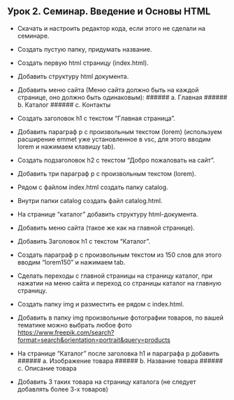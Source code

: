 **Урок 2. Семинар. Введение и Основы HTML**
---

- Скачать и настроить редактор кода, если этого не сделали на семинаре.

- Создать пустую папку, придумать название.

- Создать первую html страницу (index.html).

- Добавить структуру html документа.

- Добавить меню сайта (Меню сайта должно быть на каждой странице, оно должно быть одинаковым): ###### a. Главная ###### b. Каталог ###### c. Контакты

- Создать заголовок h1 с текстом “Главная страница”.

- Добавить параграф p с произвольным текстом (lorem) (используем расширение emmet уже установленное в vsc, для этого вводим lorem и нажимаем клавишу tab).

- Создать подзаголовок h2 с текстом “Добро пожаловать на сайт”.

- Добавить три параграф p с произвольным текстом (lorem).

- Рядом с файлом index.html создать папку catalog.

- Внутри папки catalog создать файл catalog.html.

- На странице “каталог” добавить структуру html-документа.

- Добавить меню сайта (такое же как на главной странице).

- Добавить Заголовок h1 с текстом “Каталог”.

- Создать параграф p с произвольным текстом из 150 слов для этого вводим “lorem150” и нажимаем tab.

- Сделать переходы с главной страницы на страницу каталог, при нажатии на меню сайта и переход со страницы каталог на главную страницу.

- Создать папку img и разместить ее рядом с index.html.

- Добавить в папку img произвольные фотографии товаров, по вашей тематике можно выбрать любое фото https://www.freepik.com/search?format=search&orientation=portrait&query=products

- На странице “Каталог” после заголовка h1 и параграфа p добавить ###### a. Изображение товара ###### b. Название товара ###### c. Описание товара

- Добавить 3 таких товара на страницу каталога (не следует добавлять более 3-х товаров)